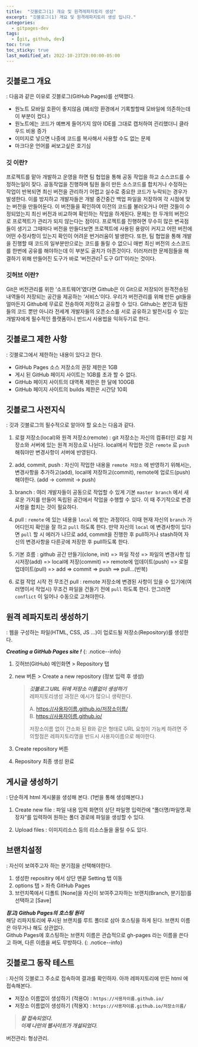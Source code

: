 ```yaml
---
title:  "깃블로그(1) 개요 및 원격레파지토리 생성"
excerpt: "깃블로그(1) 개요 및 원격레파지토리 생성 입니다."
categories:
  - gitpages-dev
tags:
  - [git, github, dev]
toc: true
toc_sticky: true
last_modified_at: 2022-10-23T20:00:00-05:00
---
```


## 깃블로그 개요
  : 다음과 같은 이유로 깃블로그(GitHub Pages)를 선택했다.

- 원노트 모바일 호환이 좋지않음 (폐쇠망 환경에서 기록할할때 모바일에 의존하는데 이 부분이 컸다.)
- 원노트에는 코드가 예쁘게 들어가지 않아 IDE를 그대로 캡처하여 괸리했더니 클라우드 비용 증가 
- 이미지로 넣으면 나중에 코드를 복사해서 사용할 수도 없는 문제
- 마크다운 언어를 써보고싶은 호기심
		
### 깃 이란?
프로젝트를 맡아 개발하고 운영을 하면 팀 협업을 통해 공동 작업을 하고 소스코드를 수정하는일이 잦다. 공동작업을 진행하며 팀원 들이 만든 소스코드를 합치거나 수정하는 작업이 반복되면 최신 버전을 관리하기 어렵고 실수로 중요한 코드가 누락되는 경우가 발생한다. 
이를 방지하고 개발자들은 개발 중간중간 백업 파일을 저장하여 각 시점에 맞는 버전을 만들어둔다. 이 버전들을 확인하여 이전의 코드를 불러오거나 어떤 것들이 수정되었는지 최신 버전과 비교하며 확인하는 작업을 하게된다. 
문제는 한 두개의 버전으로 프로젝트가 관리가 되지 않는다는 점이다. 프로젝트를 진행하면 무수히 많은 변곡점들이 생기고 그때마다 버전을 만들다보면 프로젝트에 사용된 용량이 커지고 어떤 버전에 어떤 수정사항이 있는지 확인이 어려운 번거러움이 발생한다. 
또한, 팀 협업을 통해 개발을 진행할 때 코드의 일부분만으로는 코드를 돌릴 수 없으니 매번 최신 버전의 소스코드를 한번에 공유를 해야하는데 이 부분도 골치가 아픈것이다. 
이러저러한 문제점들을 해결하기 위해 만들어진 도구가 바로 ‘버전관리<sup>[1](#버전관리노트)</sup> 도구 GIT’이라는 것이다.  

### 깃허브 이란?
Git은 버전관리를 위한 ‘소프트웨어’였다면 Github은 이 Git으로 저장되어 원격전송된 내역들이 저장되는 공간을 제공하는 ‘서비스’이다. 
우리가 버전관리를 위해 만든 git들을 얼마든지 Github에 무료로 전송하여 저장하고 공유할 수 있다. 
Github는 본인과 팀원들의 코드 뿐만 아니라 전세계 개발자들의 오픈소스를 서로 공유하고 발전시킬 수 있는 개발자에게 필수적인 플랫폼이니 반드시 사용법을 익혀두기로 한다.  


## 깃블로그 제한 사항
  : 깃블로그에서 제한하는 내용이 있다고 한다.

- GitHub Pages 소스 저장소의 권장 제한은 1GB
- 게시 된 GitHub 페이지 사이트는 1GB를 초과 할 수 없다.
- GitHub 페이지 사이트의 대역폭 제한은 한 달에 100GB
- GitHub 페이지 사이트의 builds 제한은 시간당 10회


## 깃블로그 사전지식
  : 깃과 깃블로그의 필수적으로 알아야 할 요소는 다음과 같다.

1. 로컬 저장소(local)와 원격 저장소(remote)
: git 저장소는 자신의 컴퓨터인 로컬 저장소와 서버에 있는 원격 저장소로 나뉜다. local에서 작업한 것은 `remote` 로 `push` 해줘야만 변경사항이 서버에 반영된다. 

2. add, commit, push
: 자신이 작업한 내용을 `remote 저장소` 에 반영하기 위해서는, 변경사항을 추가하고(add), local에 저장하고(commit), remote에 업로드(push) 해야한다. (add -> commit -> push)
 
3. branch
: 여러 개발자들이 공동으로 작업할 수 있게 기본 `master branch` 에서 새로운 가지를 만들어 독립된 공간에서 작업을 수행할 수 있다. 이 때 주기적으로 변경사항을 합치는 것이 필요하다.  
 
4. pull
: `remote` 에 있는 내용을 `local` 에 받는 과정이다. 이때 현재 자신의 `branch` 가 어디인지 확인을 잘 하고 `pull` 하도록 한다. 만약 자신의 `local` 에 변경사항이 있다면 `pull` 할 시 에러가 나므로 add, commit을 진행한 후 pull하거나 stash하여 자신의 변경사항을 다른곳에 저장한 후 pull하도록 한다. 
 
5. 기본 흐름
: github 공간 만들기(clone, init) => 파일 작성 => 파일의 변경사항 임시저장(add) => local에 저장(commit) => remote에 업데이트(push) => 로컬 업데이트(pull) => add => commit => push ==> pull...(반복)
 
6. 로컬 작업 시작 전 무조건 pull
: remote 저장소에 변경된 사항이 있을 수 있기에(여러명이서 작업시) 무조건 파일을 건들기 전에 `pull` 하도록 한다. 안그러면 `conflict` 이 일어나 수동으로 고쳐야한다.


## 원격 레파지토리 생성하기
: 웹을 구성하는 파일(HTML, CSS, JS ...)이 업로드될 저장소(Repository)를 생성한다.

  ***Creating a GitHub Pages site !***
  {: .notice--info}

1. 깃허브(GitHub) 메인화면 > Repository 탭
2. new 버튼 > Create a new repository (정보 입력 후 생성)

    > ***깃블로그 URL 뒤에 저장소 이름없이 생성하기***  
    > 레파지토리생성 과정은 예시가 많으니 생략한다.  
    > 
    > A. https://사용자이름.github.io/저장소이름/  
    > B. https://사용자이름.github.io/  
    >  
    > 저장소이름 없이 간소화 된 B와 같은 형태로 URL 요청이 가능케 하려면
    > 주의할점은 레파지토리명을 반드시 사용자이름으로 해야한다.  
  
3. Create repository 버튼 
4. Repository 최종 생성 완료  


## 게시글 생성하기
  : 단순하게 html 게시물을 생성해 본다. (1번을 통해 생성해본다.)

1. Create new file
  : 파일 내용 입력 화면의 상단 파일명 입력칸에 “폴더명/파일명.확장자”를 입력하여 원하는 폴더 경로에 파일을 생성할 수 있다.

2. Upload files 
  : 이미지리소스 등의 리소스들을 올릴 수도 있다.


## 브랜치설정
: 자신이 보여주고자 하는 분기점을 선택해야한다.

1. 생성한 repositiry 에서 상단 맨끝 Setting 탭 이동
2. options 탭 > 좌측 GitHub Pages 
3. 브런치쪽에서 디폴트 [None]을 자신이 보여주고자하는 브랜치(Branch, 분기점)를 선택하고 [Save]

***참고) Github Pages의 호스팅 원리***  
해당 리파지토리에 푸시된 브랜치를 루트 폴더로 삼아 호스팅을 하게 된다.
브랜치 이름은 아무거나 해도 상관없다.  
Github Pages에 호스팅하는 브랜치 이름은 관습적으로 gh-pages 라는 이름을 쓴다고 하며, 다른 이름을 써도 무방하다. 
{: .notice--info}


## 깃블로그 동작 테스트
: 자신의 깃블로그 주소로 접속하여 결과를 확인하자. 아까 레파지토리에 만든 html 에 접속해본다.


- 저장소 이름없이 생성하기 (적용O)
: `https://사용자이름.github.io/`
- 저장소 이름없이 생성하기 (적용X)
: `https://사용자이름.github.io/저장소이름/`

> ***잘 접속되었다.***  
> ***이제 나만의 웹사이트가 개설되었다.***

  
  
<!-- 각주에 대한 주석 --> 
<a name="버전관리노트">버전관리</a>: 형상관리.
